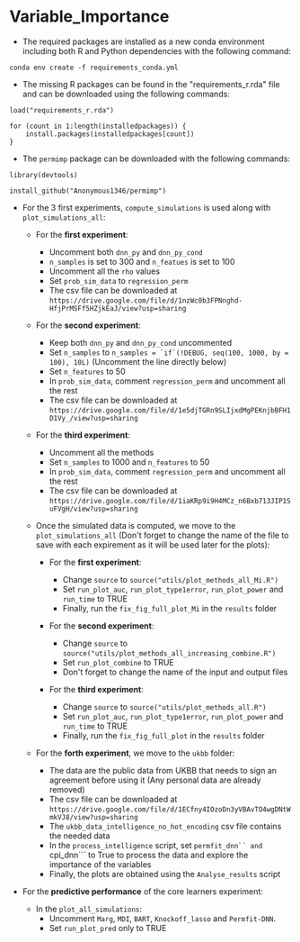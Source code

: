 # Variable_Importance
* The required packages are installed as a new conda environment including both R and Python dependencies with the following command:

```
conda env create -f requirements_conda.yml
```

* The missing R packages can be found in the "requirements_r.rda" file and can be downloaded using the following commands:

```
load("requirements_r.rda")

for (count in 1:length(installedpackages)) {
    install.packages(installedpackages[count])
}
```

* The ```permimp``` package can be downloaded with the following commands:

```
library(devtools)

install_github("Anonymous1346/permimp")
```

* For the 3 first experiments, ```compute_simulations``` is used along with ```plot_simulations_all```:
  * For the **first experiment**:
    * Uncomment both ```dnn_py``` and ```dnn_py_cond```
    * ```n_samples``` is set to 300 and ```n_featues``` is set to 100
    * Uncomment all the ```rho``` values
    * Set ```prob_sim_data``` to ```regression_perm```
    * The csv file can be downloaded at ```https://drive.google.com/file/d/1nzWc0b3FPNnghd-HfjPrMSFf5HZjkEaJ/view?usp=sharing```
  
  * For the **second experiment**:
    * Keep both ```dnn_py``` and ```dnn_py_cond``` uncommented
    * Set ```n_samples``` to ```n_samples = `if`(!DEBUG, seq(100, 1000, by = 100), 10L)``` (Uncomment the line directly below)
    * Set ```n_features``` to 50
    * In ```prob_sim_data```, comment ```regression_perm``` and uncomment all the rest
    * The csv file can be downloaded at ```https://drive.google.com/file/d/1e5djTGRn9SLIjxdMgPEKnjbBFH1D1Vy_/view?usp=sharing```
    
  * For the **third experiment**:
    * Uncomment all the methods
    * Set ```n_samples``` to 1000 and ```n_features``` to 50
    * In ```prob_sim_data```, comment ```regression_perm``` and uncomment all the rest
    * The csv file can be downloaded at ```https://drive.google.com/file/d/1iaKRp9i9H4MCz_n6Bxb713JIP1SuFVgH/view?usp=sharing```

  * Once the simulated data is computed, we move to the ```plot_simulations_all``` (Don't forget to change the name of the file to save with each expirement as it will be used later for the plots):
    * For the **first experiment**:
      * Change ```source``` to ```source("utils/plot_methods_all_Mi.R")```
      * Set ```run_plot_auc```, ```run_plot_type1error```, ```run_plot_power``` and ```run_time``` to TRUE
      * Finally, run the ```fix_fig_full_plot_Mi``` in the ```results``` folder
    
    * For the **second experiment**:
      * Change ```source``` to ```source("utils/plot_methods_all_increasing_combine.R")```
      * Set ```run_plot_combine``` to TRUE
      * Don't forget to change the name of the input and output files
    
    * For the **third experiment**:
      * Change ```source``` to ```source("utils/plot_methods_all.R")```
      * Set ```run_plot_auc```, ```run_plot_type1error```, ```run_plot_power``` and ```run_time``` to TRUE
      * Finally, run the ```fix_fig_full_plot``` in the ```results``` folder
      
  * For the **forth experiment**, we move to the ```ukbb``` folder:
    * The data are the public data from UKBB that needs to sign an agreement before using it (Any personal data are already removed)
    * The csv file can be downloaded at ```https://drive.google.com/file/d/1ECfny4IOzoDn3yVBAvTO4wgDNtWmkVJ8/view?usp=sharing```
    * The ```ukbb_data_intelligence_no_hot_encoding``` csv file contains the needed data
    * In the ```process_intelligence``` script, set ```permfit_dnn`` and ```cpi_dnn``` to True to process the data and explore the importance of the variables
    * Finally, the plots are obtained using the ```Analyse_results``` script

* For the **predictive performance** of the core learners experiment:
  * In the ```plot_all_simulations```:
    * Uncomment ```Marg```, ```MDI```, ```BART```, ```Knockoff_lasso``` and ```Permfit-DNN```.
    * Set ```run_plot_pred``` only to TRUE
